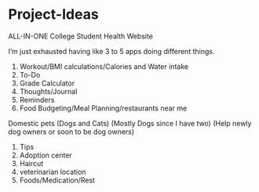 # Project-Ideas

ALL-IN-ONE College Student Health Website

I’m just exhausted having like 3 to 5 apps doing different things.

1.	Workout/BMI calculations/Calories and Water intake
2.	To-Do
3.	Grade Calculator
4.	Thoughts/Journal
5.	Reminders
6.	Food Budgeting/Meal Planning/restaurants near me


Domestic pets (Dogs and Cats) (Mostly Dogs since I have two) (Help newly dog owners or soon to be dog owners)
1. Tips
2. Adoption center
3. Haircut
4. veterinarian location
5. Foods/Medication/Rest


